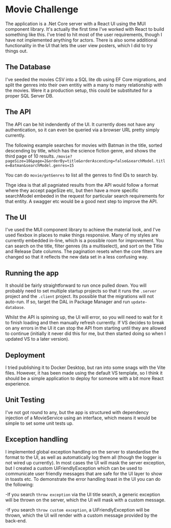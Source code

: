 # Movie Challenge
The application is a .Net Core server with a React UI using the MUI component library. It's actually the first time I've worked with React to build something like this. I've tried to hit most of the user requirements, though I have not implemented anything for actors. There is also some additional functionality in the UI that lets the user view posters, which I did to try things out.
## The Database
I've seeded the movies CSV into a SQL lite db using EF Core migrations, and split the genres into their own entitiy with a many to many relationship with the movies. Were it a production setup, this could be substituted for a proper SQL Server DB.
## The API
The API can be hit indendently of the UI. It currently does not have any authentication, so it can even be queried via a browser URL pretty simply currently.

The following example searches for movies with Batman in the title, sorted descending by title, which has the science fiction genre, and shows the third page of 10 results.
`/movie?pageSize=10&page=2&orderBy=title&orderAscending=false&searchModel.title=Batman&searchModel.genres=15`

You can do `movie/getGenres` to list all the genres to find IDs to search by.

Thge idea is that all pagniated results from the API would follow a format where they accept pageSize etc, but then have a more specific searchModel embeded in the request for particular search requirements for that entity. A swagger etc would be a good next step to improve the API.
## The UI
I've used the MUI component library to achieve the material look, and I've used flexbox in places to make things responsive. Many of my styles are currently embedded in-line, which is a possible room for improvement. You can search on the title, filter genres (its a multiselect), and sort on the Title and Release Date columns. The pagination resets when the core filters are changed so that it reflects the new data set in a less confusing way.
## Running the app
It should be fairly straightforward to run once pulled down. You will probably need to set multiple startup projects so that it runs the `.server` project and the `.client` project.
Its possible that the migrations will not auto-run. If so, target the DAL in Package Manager and run `update-database`.

Whilst the API is spinning up, the UI will error, so you will need to wait for it to finish loading and then manually refresh currently. If VS decides to break on any errors in the UI it can stop the API from starting until they are allowed to continue (initially it never did this for me, but then started doing so when I updated VS to a later version). 
## Deployment
I tried publishing it to Docker Desktop, but ran into some snags with the Vite files. However, it has been made using the default VS template, so I think it should be a simple application to deploy for someone with a bit more React experience.
## Unit Testing
I've not got round to any, but the app is structured with dependency injection of a MovieService using an interface, which means it would be simple to set some unit tests up.
## Exception handling
I implemented global exception handling on the server to standardise the format to the UI, as well as automatically log them all (though the logger is not wired up currently). In most cases the UI will mask the server exception, but I created a custom UiFriendlyException which can be used to communicate user friendly messages that are safe for the UI layer to show in toasts etc. To demonstrate the error handling toast in the UI you can do the following:

-If you search `throw exception` via the UI title search, a generic exception will be thrown on the server, which the UI will mask with a custom message.

-If you search `throw custom exception`, a UiFriendlyException will be thrown, which the UI will render with a custom message provided by the back-end.

